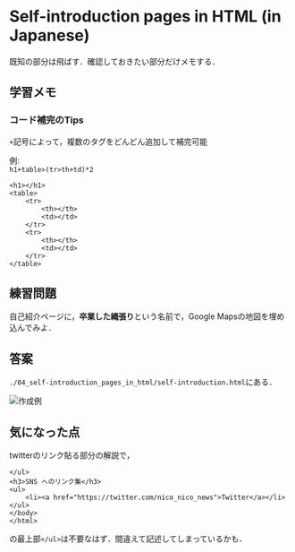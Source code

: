 # Self-introduction pages in HTML (in Japanese)

既知の部分は飛ばす．確認しておきたい部分だけメモする．

## 学習メモ

### コード補完のTips

`+`記号によって，複数のタグをどんどん追加して補完可能

例:<br>
`h1+table>(tr>th+td)*2`

```
<h1></h1>
<table>
    <tr>
        <th></th>
        <td></td>
    </tr>
    <tr>
        <th></th>
        <td></td>
    </tr>
</table>
```

## 練習問題

自己紹介ページに，**卒業した縄張り**という名前で，Google Mapsの地図を埋め込んでみよ．

## 答案

`./04_self-introduction_pages_in_html/self-introduction.html`にある．

![作成例]()

## 気になった点

twitterのリンク貼る部分の解説で，

```
</ul>
<h3>SNS へのリンク集</h3>
<ul>
    <li><a href="https://twitter.com/nico_nico_news">Twitter</a></li>
</ul>
</body>
</html>
```

の最上部`</ul>`は不要なはず．間違えて記述してしまっているかも．